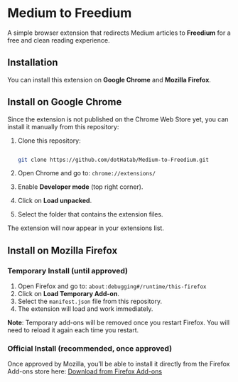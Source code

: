 # Medium to Freedium

A simple browser extension that redirects Medium articles to **Freedium** for a free and clean reading experience.  

## Installation

You can install this extension on **Google Chrome** and **Mozilla Firefox**.



##  Install on Google Chrome
Since the extension is not published on the Chrome Web Store yet, you can install it manually from this repository:

1. Clone this repository:
   
   ```bash
   
   git clone https://github.com/dotHatab/Medium-to-Freedium.git
2. Open Chrome and go to: ```chrome://extensions/```
3. Enable **Developer mode** (top right corner).
4. Click on **Load unpacked**.
5. Select the folder that contains the extension files.

The extension will now appear in your extensions list.


##  Install on Mozilla Firefox

###  Temporary Install (until approved)
1. Open Firefox and go to: ``` about:debugging#/runtime/this-firefox ```
2. Click on **Load Temporary Add-on**.
3. Select the `manifest.json` file from this repository.
4. The extension will load and work immediately.  

**Note**: Temporary add-ons will be removed once you restart Firefox. You will need to reload it again each time you restart.

### Official Install (recommended, once approved)
Once approved by Mozilla, you’ll be able to install it directly from the Firefox Add-ons store here:
[Download from Firefox Add-ons](https://addons.mozilla.org/en-US/firefox/addon/medium-t0-freedium/)

